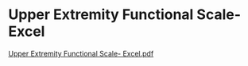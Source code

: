 # Upper Extremity Functional Scale- Excel

[Upper Extremity Functional Scale- Excel.pdf](Upper%20Extremity%20Functional%20Scale-%20Excel%20beadf8b8be474695a277d06d2727d286/Upper_Extremity_Functional_Scale-_Excel.pdf)